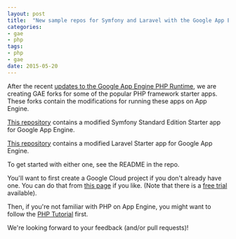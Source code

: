 ```yaml
---
layout: post
title:  "New sample repos for Symfony and Laravel with the Google App Engine PHP Runtime"
categories:
- gae
- php
tags:
- php
- gae
date: 2015-05-20
---
```


After the recent [updates to the Google App Engine PHP Runtime](http://amygdala.github.io/gae/php/2015/03/09/gaephp.html), we are creating GAE forks for some of the popular PHP framework starter apps.  These forks contain the modifications for running these apps on App Engine.

[This repository](https://github.com/GoogleCloudPlatform/symfony-standard) contains a modified Symfony Standard Edition Starter app for Google App Engine.

[This repository](https://github.com/GoogleCloudPlatform/laravel) contains a modified Laravel Starter app for Google App Engine.

To get started with either one, see the README in the repo.

You'll want to first create a Google Cloud project if you don't already have one. You can do that from [this page](https://console.developers.google.com/start/appengine) if you like.  (Note that there is a [free trial](https://console.developers.google.com/billing/freetrial) available).

Then, if you're not familiar with PHP on App Engine, you might want to follow the [PHP Tutorial](https://cloud.google.com/appengine/docs/php/gettingstarted/introduction) first.

We're looking forward to your feedback (and/or pull requests)!


